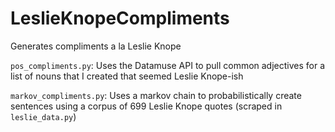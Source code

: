 # LeslieKnopeCompliments
Generates compliments a la Leslie Knope

`pos_compliments.py`: Uses the Datamuse API to pull common adjectives for a list of nouns that I created that seemed Leslie Knope-ish

`markov_compliments.py`: Uses a markov chain to probabilistically create sentences using a corpus of 699 Leslie Knope quotes (scraped in `leslie_data.py`)
